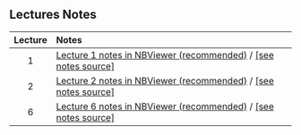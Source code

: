 ## Lectures Notes


| Lecture | Notes |
|:-------:|:--------|
| 1 | [Lecture 1 notes in NBViewer (recommended)](https://nbviewer.jupyter.org/github/kmsaumcis/mcis6123_sp17_dss/blob/master/lecture_notes/lecture01/lecture01.ipynb)  / [[see notes source]](./lecture01/lecture01.ipynb)  |
| 2 | [Lecture 2 notes in NBViewer (recommended)](https://nbviewer.jupyter.org/github/kmsaumcis/mcis6123_sp17_dss/blob/master/lecture_notes/lecture02/lecture02.ipynb)  / [[see notes source]](./lecture02/lecture02.ipynb)  |
| 6 | [Lecture 6 notes in NBViewer (recommended)](https://nbviewer.jupyter.org/github/kmsaumcis/mcis6123_sp17_dss/blob/master/lecture_notes/lecture06/lecture06.ipynb)  / [[see notes source]](./lecture6/lecture06.ipynb)  |
